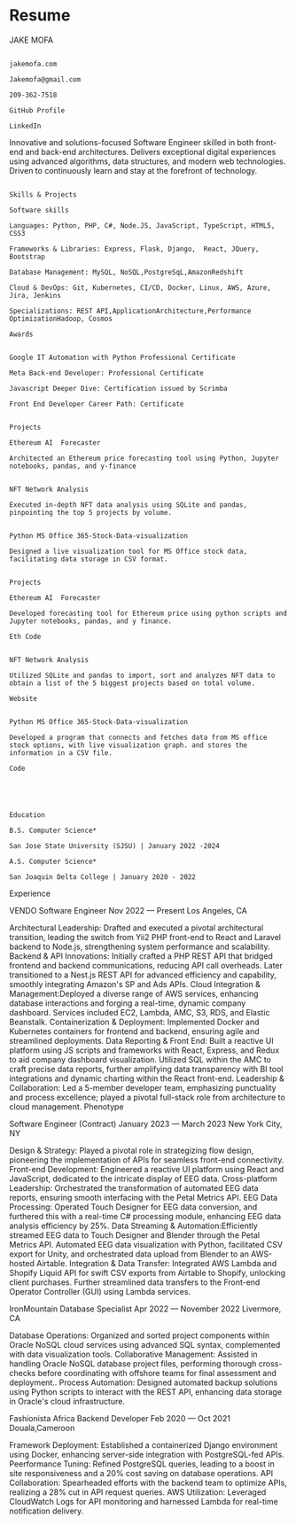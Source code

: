 # Resume



JAKE  MOFA  
                                                                                                                                    
                                                                                                                                    jakemofa.com
                                                                                                                                    Jakemofa@gmail.com
                                                                                                                                    209-362-7518
                                                                                                                                    GitHub Profile
                                                                                                                                    LinkedIn
                                                                                                                                    

Innovative and solutions-focused Software Engineer skilled in both front-end and back-end architectures. 
Delivers exceptional digital experiences using advanced algorithms, data structures, and modern web technologies.
Driven to continuously learn and stay at the forefront of technology.


                                                                                                    Skills & Projects
                                                                                                    Software skills
                                                                                                    Languages: Python, PHP, C#, Node.JS, JavaScript, TypeScript, HTML5, CSS3
                                                                                                    Frameworks & Libraries: Express, Flask, Django,  React, JQuery, Bootstrap
                                                                                                    Database Management: MySQL, NoSQL,PostgreSqL,AmazonRedshift
                                                                                                    Cloud & DevOps: Git, Kubernetes, CI/CD, Docker, Linux, AWS, Azure, Jira, Jenkins
                                                                                                    Specializations: REST API,ApplicationArchitecture,Performance OptimizationHadoop, Cosmos
                                                                                                    Awards
                                                                                                    
                                                                                                    Google IT Automation with Python Professional Certificate
                                                                                                    Meta Back-end Developer: Professional Certificate
                                                                                                    Javascript Deeper Dive: Certification issued by Scrimba
                                                                                                    Front End Developer Career Path: Certificate
                                                                                                    
                                                                                                    Projects
                                                                                                    Ethereum AI  Forecaster
                                                                                                    Architected an Ethereum price forecasting tool using Python, Jupyter notebooks, pandas, and y-finance
                                                                                                    
                                                                                                    NFT Network Analysis
                                                                                                    Executed in-depth NFT data analysis using SQLite and pandas, pinpointing the top 5 projects by volume.
                                                                                                    
                                                                                                    Python MS Office 365-Stock-Data-visualization
                                                                                                    Designed a live visualization tool for MS Office stock data, facilitating data storage in CSV format.
                                                                                                    
                                                                                                    Projects
                                                                                                    Ethereum AI  Forecaster
                                                                                                    Developed forecasting tool for Ethereum price using python scripts and Jupyter notebooks, pandas, and y finance.
                                                                                                    Eth Code
                                                                                                    
                                                                                                    NFT Network Analysis
                                                                                                    Utilized SQLite and pandas to import, sort and analyzes NFT data to obtain a list of the 5 biggest projects based on total volume.
                                                                                                    Website
                                                                                                    
                                                                                                    Python MS Office 365-Stock-Data-visualization
                                                                                                    Developed a program that connects and fetches data from MS office stock options, with live visualization graph. and stores the information in a CSV file.
                                                                                                    Code




                                                                                                    Education
                                                                                                    B.S. Computer Science*
                                                                                                    San Jose State University (SJSU) | January 2022 -2024
                                                                                                    A.S. Computer Science*
                                                                                                    San Joaquin Delta College | January 2020 - 2022

Experience

VENDO
Software Engineer
Nov 2022 — Present
Los Angeles, CA

Architectural Leadership: Drafted and executed a pivotal architectural transition, leading the switch from Yii2 PHP front-end to React and Laravel backend to Node.js, strengthening system performance and scalability.
Backend & API Innovations: Initially crafted a PHP REST API that bridged frontend and backend communications, reducing API call overheads. Later transitioned to a Nest.js REST API for advanced efficiency and capability, smoothly integrating Amazon's SP and Ads APIs.
Cloud Integration & Management:Deployed a diverse range of AWS services, enhancing database interactions and forging a real-time, dynamic company dashboard. Services included EC2, Lambda, AMC, S3, RDS, and Elastic Beanstalk.
Containerization & Deployment: Implemented Docker and Kubernetes containers for frontend and backend, ensuring agile and streamlined deployments.
Data Reporting & Front End: Built a reactive UI platform using JS scripts and frameworks with React, Express, and Redux to aid company dashboard visualization. Utilized SQL within the AMC to craft precise data reports, further amplifying data transparency with BI tool integrations and dynamic charting within the React front-end.
Leadership & Collaboration: Led a 5-member developer team, emphasizing punctuality and process excellence; played a pivotal full-stack role from architecture to cloud management.
Phenotype

Software Engineer (Contract)
January 2023 — March 2023
New York City, NY

Design & Strategy: Played a pivotal role in strategizing flow design, pioneering the implementation of APIs for seamless front-end connectivity.
Front-end Development: Engineered a reactive UI platform using React and JavaScript, dedicated to the intricate display of EEG data.
Cross-platform Leadership: Orchestrated the transformation of automated EEG data reports, ensuring smooth interfacing with the Petal Metrics API.
EEG Data Processing: Operated Touch Designer for EEG data conversion, and furthered this with a real-time C# processing module, enhancing EEG data analysis efficiency by 25%.
Data Streaming & Automation:Efficiently streamed EEG data to Touch Designer and Blender through the Petal Metrics API. Automated EEG data visualization with Python, facilitated CSV export for Unity, and orchestrated data upload from Blender to an AWS-hosted Airtable.
Integration & Data Transfer: Integrated AWS Lambda and Shopify Liquid API for swift CSV exports from Airtable to Shopify, unlocking client purchases. Further streamlined data transfers to the Front-end Operator Controller (GUI) using Lambda services.

IronMountain
Database Specialist
Apr 2022 — November 2022
Livermore, CA

Database Operations: Organized and sorted project components within Oracle NoSQL cloud services using advanced SQL syntax, complemented with data visualization tools.
Collaborative Management: Assisted in handling Oracle NoSQL database project files, performing thorough cross-checks before coordinating with offshore teams for final assessment and deployment..
Process Automation: Designed automated backup solutions using Python scripts to interact with the REST API, enhancing data storage in Oracle's cloud infrastructure.

Fashionista Africa
Backend Developer
Feb 2020 — Oct 2021
Douala,Cameroon

Framework Deployment: Established a containerized Django environment using Docker, enhancing server-side integration with PostgreSQL-fed APIs.
Peerformance Tuning: Refined PostgreSQL queries, leading to a boost in site responsiveness and a 20% cost saving on database operations.
API Collaboration: Spearheaded efforts with the backend team to optimize APIs, realizing a 28% cut in API request queries.
AWS Utilization: Leveraged CloudWatch Logs for API monitoring and harnessed Lambda for real-time notification delivery.



















 
